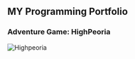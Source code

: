 ## MY Programming Portfolio 

### Adventure Game: HighPeoria
![Highpeoria](https://user-images.githubusercontent.com/118404664/202337665-54c9590a-dd96-4aba-987c-26def0bee56f.jpg)

